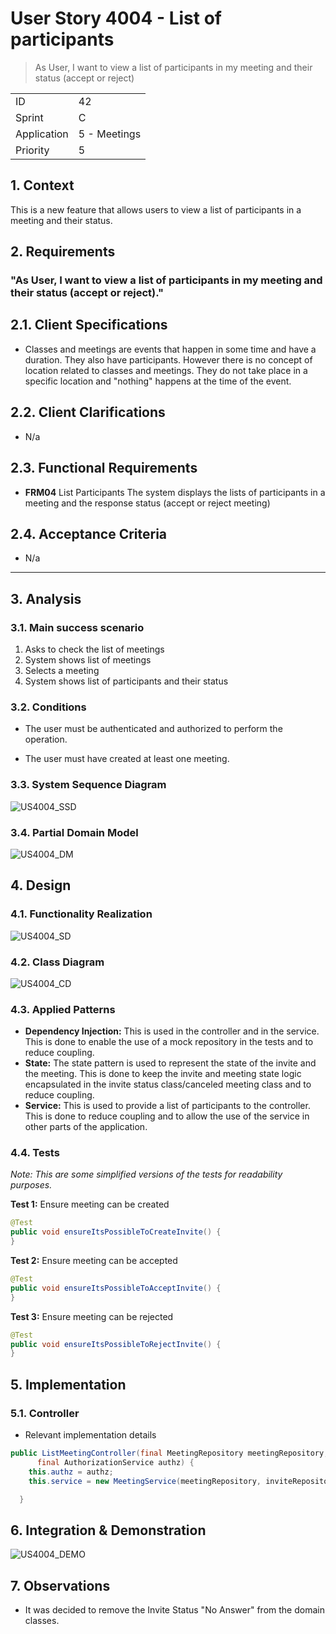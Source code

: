 # User Story 4004 - List of participants

> As User, I want to view a list of participants in my meeting and their status (accept or reject)

|             |              |
| ----------- | ------------ |
| ID          | 42           |
| Sprint      | C            |
| Application | 5 - Meetings |
| Priority    | 5            |

## 1. Context

This is a new feature that allows users to view a list of participants in a meeting and their status.

## 2. Requirements

### "As User, I want to view a list of participants in my meeting and their status (accept or reject)."

## 2.1. Client Specifications

- Classes and meetings are events that happen in some time and have a duration. They also have
  participants. However there is no concept of location related to classes and meetings. They do
  not take place in a specific location and "nothing" happens at the time of the event.

## 2.2. Client Clarifications

- N/a

## 2.3. Functional Requirements

- **FRM04** List Participants The system displays the lists of participants in a meeting and the response status (accept or reject meeting)

## 2.4. Acceptance Criteria

- N/a

---

## 3. Analysis

### 3.1. Main success scenario

1. Asks to check the list of meetings
2. System shows list of meetings
3. Selects a meeting
4. System shows list of participants and their status

### 3.2. Conditions

- The user must be authenticated and authorized to perform the operation.

- The user must have created at least one meeting.

### 3.3. System Sequence Diagram

![US4004_SSD](out/US4004_SSD.svg)

### 3.4. Partial Domain Model

![US4004_DM](out/US4004_DM.svg)

## 4. Design

### 4.1. Functionality Realization

![US4004_SD](out/US4004_SD.svg)

### 4.2. Class Diagram

![US4004_CD](out/US4004_CD.svg)

### 4.3. Applied Patterns

- **Dependency Injection:** This is used in the controller and in the service. This is done to enable the use of a mock repository in the tests and to reduce coupling.
- **State:** The state pattern is used to represent the state of the invite and the meeting. This is done to keep the invite and meeting state logic encapsulated in the invite status class/canceled meeting class and to reduce coupling.
- **Service:** This is used to provide a list of participants to the controller. This is done to reduce coupling and to allow the use of the service in other parts of the application.

### 4.4. Tests

_Note: This are some simplified versions of the tests for readability purposes._

**Test 1:** Ensure meeting can be created

```java
@Test
public void ensureItsPossibleToCreateInvite() {
}
```

**Test 2:** Ensure meeting can be accepted

```java
@Test
public void ensureItsPossibleToAcceptInvite() {
}
```

**Test 3:** Ensure meeting can be rejected

```java
@Test
public void ensureItsPossibleToRejectInvite() {
}
```

## 5. Implementation

### 5.1. Controller

- Relevant implementation details

```java
public ListMeetingController(final MeetingRepository meetingRepository, final InviteRepository inviteRepository,
      final AuthorizationService authz) {
    this.authz = authz;
    this.service = new MeetingService(meetingRepository, inviteRepository);

  }
```

## 6. Integration & Demonstration

![US4004_DEMO](assets/US4004_DEMO.png)

## 7. Observations

- It was decided to remove the Invite Status "No Answer" from the domain classes.
